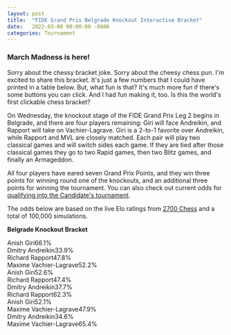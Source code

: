 ```yaml
---
layout: post
title:  "FIDE Grand Prix Belgrade Knockout Interactive Bracket"
date:   2022-03-08 00:00:00 -0800
categories: Tournament
---
```


<script src="https://ajax.googleapis.com/ajax/libs/jquery/3.5.1/jquery.min.js"></script>
<script>
var gInd = false
var aInd = false
var rInd = false
var mInd = false

function gaClick(elem) {
    if(!aInd&!gInd){
        if(elem.id == "anish"){
            gInd = !gInd
        } else {
            aInd = !aInd
        }
    } else {
        aInd = !aInd
        gInd = !gInd

    }

    if(aInd){
        document.getElementById("dmitry").classList.remove("strike");
    } else{
        document.getElementById("dmitry").classList.add("strike");
    }

    if(gInd){
        document.getElementById("anish").classList.remove("strike");
    } else{
        document.getElementById("anish").classList.add("strike");
    }

    $('.begin').hide();
    $('.ar').hide();
    $('.dr').hide();
    $('.am').hide();
    $('.dm').hide();

    if(gInd & rInd){
        $('.ar').show();
    } else if (gInd & mInd) {
        $('.am').show();
    } else if (aInd & rInd) {
        $('.dr').show();
    } else if (aInd & mInd) {
        $('.dm').show();
    } else {$('.begin').show();}
}

function rmClick(elem) {
    if(!rInd&!mInd){
        if(elem.id == "richard"){
            rInd = !rInd
        } else {
            mInd = !mInd
        }
    } else {

    rInd = !rInd
    mInd = !mInd

    }

    if(rInd){
        document.getElementById("richard").classList.remove("strike");
    } else{
        document.getElementById("richard").classList.add("strike");
    }

    if(mInd){
        document.getElementById("maxime").classList.remove("strike");
    } else{
        document.getElementById("maxime").classList.add("strike");
    }

    $('.begin').hide();
    $('.ar').hide();
    $('.dr').hide();
    $('.am').hide();
    $('.dm').hide();

    if(gInd & rInd){
        $('.ar').show();
    } else if (gInd & mInd) {
        $('.am').show();
    } else if (aInd & rInd) {
        $('.dr').show();
    } else if (aInd & mInd) {
        $('.dm').show();
    } else {$('.begin').show();}
}
</script>

### March Madness is here!

Sorry about the chessy bracket joke. Sorry about the cheesy chess pun. I'm excited to share this bracket. It's just a few numbers that I could have printed in a table below. But, what fun is that? It's much more fun if there's some buttons you can click. And I had fun making it, too. Is this the world's first clickable chess bracket?

On Wednesday, the knockout stage of the FIDE Grand Prix Leg 2 begins in Belgrade, and there are four players remaining: Giri will face Andreikin, and Rapport will take on Vachier-Lagrave. Giri is a 2-to-1 favorite over Andreikin, while Rapport and MVL are closely matched.  Each pair will play two classical games and will switch sides each game. If they are tied after those classical games they go to two Rapid games, then two Blitz games, and finally an Armageddon.

All four players have eared seven Grand Prix Points, and they win three points for winning round one of the knockouts, and an additional three points for winning the tournament. You can also check out current odds for [qualifying into the Candidate's tournament][odds].

The odds below are based on the live Elo ratings from [2700 Chess][2700] and a total of 100,000 simulations.

**Belgrade Knockout Bracket**
<div class="bracket">
    <section class="round semifinals">
        <div class="winners">
            <div class="matchups">
                <div class="matchup">
                    <div class="participants">
                        <div id="anish" class="participant curs winner" onclick="gaClick(this)"><span>Anish Giri</span><span class = "rSpan">66.1%</span></div>
                        <div id="dmitry" class="participant curs" onclick="gaClick(this)"><span>Dmitry Andreikin</span><span  id="dmitry" class = "rSpan">33.9%</span></div>
                    </div>
                </div>
                <div class="matchup">
                    <div class="participants">
                        <div id = "richard" class="participant curs winner" onclick="rmClick(this)"><span>Richard Rapport</span><span class = "rSpan">47.8%</span></div>
                        <div id = "maxime" class="participant curs" onclick="rmClick(this)"><span>Maxime Vachier-Lagrave</span><span class = "rSpan">52.2%</span></div>
                    </div>
                </div>
            </div>
            <div class="connector">
                <div class="merger"></div>
                <div class="line"></div>
            </div>
        </div>
    </section>
    <section class="round finals">
        <div class="winners">
            <div class="matchups">
                <div class="matchup">
									  <div class="begin participants">
                        <div class="participant winner"><span></span><span class = "rSpan"></span></div>
                        <div class="participant"><span></span><span class = "rSpan"></span></div>
									</div>
                    <div class="ar participants">
                        <div class="participant winner"><span>Anish Giri</span><span class = "rSpan">52.6%</span></div>
                        <div class="participant"><span>Richard Rapport</span><span class = "rSpan">47.4%</span></div>
                    </div>
									  <div class="dr participants">
                        <div class="participant winner"><span>Dmitry Andreikin</span><span class = "rSpan">37.7%</span></div>
                        <div class="participant"><span>Richard Rapport</span><span class = "rSpan">62.3%</span></div>
                    </div>
									  <div class="am participants">
                        <div class="participant winner"><span>Anish Giri</span><span class = "rSpan">52.1%</span></div>
                        <div class="participant"><span>Maxime Vachier-Lagrave</span><span class = "rSpan">47.9%</span></div>
                    </div>
									  <div class="dm participants">
                        <div class="participant winner"><span>Dmitry Andreikin</span><span class = "rSpan">34.6%</span></div>
                        <div class="participant"><span>Maxime Vachier-Lagrave</span><span class = "rSpan">65.4%</span></div>
                    </div>
                </div>
            </div>
        </div>
    </section>
</div>

[2700]: https://www.2700chess.com/
[odds]: /tournament/2022/03/07/Belgrade-Grand-Prix-Knockout-Stage-Odds.html